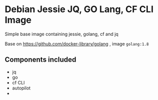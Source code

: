 # Debian Jessie JQ, GO Lang,  CF CLI Image

Simple base image containing jessie, golang, cf and jq

Base on https://github.com/docker-library/golang , image `golang:1.8`

## Components included
* jq
* go
* cf CLI
* autopilot
* 
